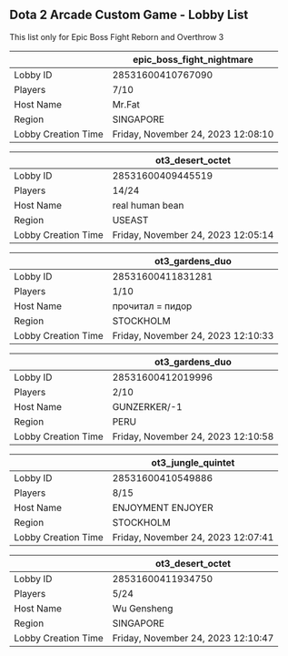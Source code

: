 ## Dota 2 Arcade Custom Game - Lobby List

This list only for Epic Boss Fight Reborn and Overthrow 3

|  | epic_boss_fight_nightmare |
| ------ | ------ |
| Lobby ID | 28531600410767090 |
| Players | 7/10 |
| Host Name | Mr.Fat |
| Region | SINGAPORE |
| Lobby Creation Time | Friday, November 24, 2023 12:08:10 |


|  | ot3_desert_octet |
| ------ | ------ |
| Lobby ID | 28531600409445519 |
| Players | 14/24 |
| Host Name | real human bean |
| Region | USEAST |
| Lobby Creation Time | Friday, November 24, 2023 12:05:14 |


|  | ot3_gardens_duo |
| ------ | ------ |
| Lobby ID | 28531600411831281 |
| Players | 1/10 |
| Host Name | прочитал = пидop |
| Region | STOCKHOLM |
| Lobby Creation Time | Friday, November 24, 2023 12:10:33 |


|  | ot3_gardens_duo |
| ------ | ------ |
| Lobby ID | 28531600412019996 |
| Players | 2/10 |
| Host Name | GUNZERKER/-1 |
| Region | PERU |
| Lobby Creation Time | Friday, November 24, 2023 12:10:58 |


|  | ot3_jungle_quintet |
| ------ | ------ |
| Lobby ID | 28531600410549886 |
| Players | 8/15 |
| Host Name | ENJOYMENT ENJOYER |
| Region | STOCKHOLM |
| Lobby Creation Time | Friday, November 24, 2023 12:07:41 |


|  | ot3_desert_octet |
| ------ | ------ |
| Lobby ID | 28531600411934750 |
| Players | 5/24 |
| Host Name | Wu Gensheng |
| Region | SINGAPORE |
| Lobby Creation Time | Friday, November 24, 2023 12:10:47 |


